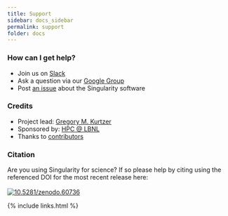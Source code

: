 ```yaml
---
title: Support
sidebar: docs_sidebar
permalink: support
folder: docs
---
```


### How can I get help?

* Join us on <a href="https://singularity-container.slack.com" target="_blank">Slack</a>
* Ask a question via our <a href="https://groups.google.com/a/lbl.gov/forum/#!forum/singularity" target="_blank">Google Group</a>
* Post <a href="https://www.github.com/singularityware/singularity/issues" target="_blank">an issue</a> about the Singularity software


### Credits

* Project lead: <a href="https://gmkurtzer.github.io/" target="_blank">Gregory M. Kurtzer</a>
* Sponsored by: <a href="http://scs.lbl.gov/" target="_blank">HPC @ LBNL</a>
* Thanks to <a href="{{ site.repo }}/blob/master/AUTHORS" target="_blank">contributors</a>

### Citation

<p>Are you using Singularity for science? If so please help by citing using the referenced DOI for the most recent release here: <br><br>
<a target="_blank" href="http://dx.doi.org/10.5281/zenodo.60736"><img src="https://zenodo.org/badge/doi/10.5281/zenodo.60736.svg" alt="10.5281/zenodo.60736"></a>
</p>

{% include links.html %}
